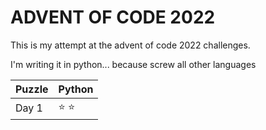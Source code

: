 # ADVENT OF CODE 2022

This is my attempt at the advent of code 2022 challenges.

I'm writing it in python... because screw all other languages

| Puzzle | Python |
|--------|--------|
| Day 1 | :star: :star: |
